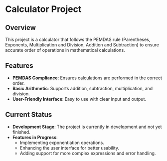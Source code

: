 # Calculator Project

## Overview
This project is a calculator that follows the PEMDAS rule (Parentheses, Exponents, Multiplication and Division, Addition and Subtraction) to ensure accurate order of operations in mathematical calculations.

## Features
- **PEMDAS Compliance**: Ensures calculations are performed in the correct order.
- **Basic Arithmetic**: Supports addition, subtraction, multiplication, and division.
- **User-Friendly Interface**: Easy to use with clear input and output.

## Current Status
- **Development Stage**: The project is currently in development and not yet finished.
- **Features in Progress**:
  - Implementing exponentiation operations.
  - Enhancing the user interface for better usability.
  - Adding support for more complex expressions and error handling.

